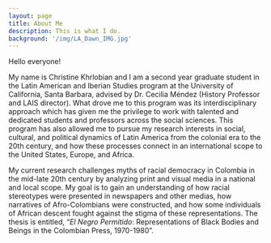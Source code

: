```yaml
---
layout: page
title: About Me
description: This is what I do.
background: '/img/LA_Dawn_IMG.jpg'
---
```


Hello everyone!

My name is Christine Khrlobian and I am a second year graduate student in the Latin American and Iberian Studies program at the University of California, Santa Barbara, advised by Dr. Cecilia Méndez (History Professor and LAIS director). What drove me to this program was its interdisciplinary approach which has given me the privilege to work with talented and dedicated students and professors across the social sciences. This program has also allowed me to pursue my research interests in social, cultural, and political dynamics of Latin America from the colonial era to the 20th century, and how these processes connect in an international scope to the United States, Europe, and Africa.

My current research challenges myths of racial democracy in Colombia in the mid-late 20th century by analyzing print and visual media in a national and local scope. My goal is to gain an understanding of how racial stereotypes were presented in newspapers and other medias, how narratives of Afro-Colombians were constructed, and how some individuals of African descent fought against the stigma of these representations.  The thesis is entitled, “*El Negro Permitido*: Representations of Black Bodies and Beings in the Colombian Press, 1970-1980”.
